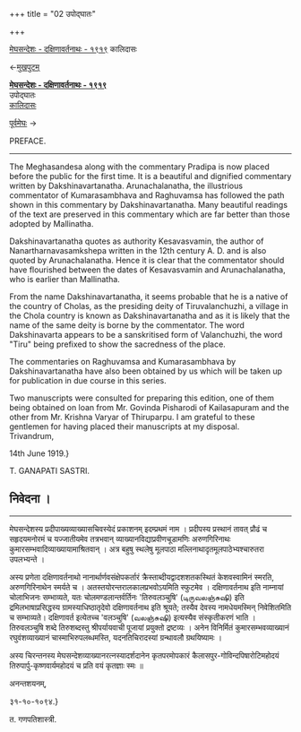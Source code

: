 +++
title = "02 उपोद्घातः"

+++


[मेघसन्देशः - दक्षिणावर्तनाथः -
१९१९](/w/index.php?title=%E0%A4%AE%E0%A5%87%E0%A4%98%E0%A4%B8%E0%A4%A8%E0%A5%8D%E0%A4%A6%E0%A5%87%E0%A4%B6%E0%A4%83_-_%E0%A4%A6%E0%A4%95%E0%A5%8D%E0%A4%B7%E0%A4%BF%E0%A4%A3%E0%A4%BE%E0%A4%B5%E0%A4%B0%E0%A5%8D%E0%A4%A4%E0%A4%A8%E0%A4%BE%E0%A4%A5%E0%A4%83_-_%E0%A5%A7%E0%A5%AF%E0%A5%A7%E0%A5%AF&action=edit&redlink=1 "मेघसन्देशः - दक्षिणावर्तनाथः - १९१९ (पृष्ठं न विद्यते)")
कालिदासः

←[मुखपुटम्](/wiki/%E0%A4%AE%E0%A5%87%E0%A4%98%E0%A4%B8%E0%A4%A8%E0%A5%8D%E0%A4%A6%E0%A5%87%E0%A4%B6%E0%A4%83_-_%E0%A4%A6%E0%A4%95%E0%A5%8D%E0%A4%B7%E0%A4%BF%E0%A4%A3%E0%A4%BE%E0%A4%B5%E0%A4%B0%E0%A5%8D%E0%A4%A4%E0%A4%A8%E0%A4%BE%E0%A4%A5%E0%A4%83_-_%E0%A5%A7%E0%A5%AF%E0%A5%A7%E0%A5%AF/%E0%A4%AE%E0%A5%81%E0%A4%96%E0%A4%AA%E0%A5%81%E0%A4%9F%E0%A4%AE%E0%A5%8D "मेघसन्देशः - दक्षिणावर्तनाथः - १९१९/मुखपुटम्")

**[मेघसन्देशः - दक्षिणावर्तनाथः -
१९१९](/w/index.php?title=%E0%A4%AE%E0%A5%87%E0%A4%98%E0%A4%B8%E0%A4%A8%E0%A5%8D%E0%A4%A6%E0%A5%87%E0%A4%B6%E0%A4%83_-_%E0%A4%A6%E0%A4%95%E0%A5%8D%E0%A4%B7%E0%A4%BF%E0%A4%A3%E0%A4%BE%E0%A4%B5%E0%A4%B0%E0%A5%8D%E0%A4%A4%E0%A4%A8%E0%A4%BE%E0%A4%A5%E0%A4%83_-_%E0%A5%A7%E0%A5%AF%E0%A5%A7%E0%A5%AF&action=edit&redlink=1 "मेघसन्देशः - दक्षिणावर्तनाथः - १९१९ (पृष्ठं न विद्यते)")**  
उपोद्घातः  
[कालिदासः](/wiki/%E0%A4%B2%E0%A5%87%E0%A4%96%E0%A4%95%E0%A4%83:%E0%A4%95%E0%A4%BE%E0%A4%B2%E0%A4%BF%E0%A4%A6%E0%A4%BE%E0%A4%B8%E0%A4%83 "लेखकः:कालिदासः")

[पूर्वमेघः](/wiki/%E0%A4%AE%E0%A5%87%E0%A4%98%E0%A4%B8%E0%A4%A8%E0%A5%8D%E0%A4%A6%E0%A5%87%E0%A4%B6%E0%A4%83_-_%E0%A4%A6%E0%A4%95%E0%A5%8D%E0%A4%B7%E0%A4%BF%E0%A4%A3%E0%A4%BE%E0%A4%B5%E0%A4%B0%E0%A5%8D%E0%A4%A4%E0%A4%A8%E0%A4%BE%E0%A4%A5%E0%A4%83_-_%E0%A5%A7%E0%A5%AF%E0%A5%A7%E0%A5%AF/%E0%A4%AA%E0%A5%82%E0%A4%B0%E0%A5%8D%E0%A4%B5%E0%A4%AE%E0%A5%87%E0%A4%98%E0%A4%83 "मेघसन्देशः - दक्षिणावर्तनाथः - १९१९/पूर्वमेघः")
→

PREFACE.

------------------------------------------------------------------------

The Meghasandesa along with the commentary Pradipa is now placed before
the public for the first time. It is a beautiful and dignified
commentary written by Dakshinavartanatha. Arunachalanatha, the
illustrious commentator of Kumarasambhava and Raghuvamsa has followed
the path shown in this commentary by Dakshinavartanatha. Many beautiful
readings of the text are preserved in this commentary which are far
better than those adopted by Mallinatha.

Dakshinavartanatha quotes as authority Kesavasvamin, the author of
Nanartharnavasamkshepa written in the 12th century A. D. and is also
quoted by Arunachalanatha. Hence it is clear that the commentator should
have flourished between the dates of Kesavasvamin and Arunachalanatha,
who is earlier than Mallinatha.

From the name Dakshinavartanatha, it seems probable that he is a native
of the country of Cholas, as the presiding deity of Tiruvalanchuzhi, a
village in the Chola country is known as Dakshinavartanatha and as it is
likely that the name of the same deity is borne by the commentator. The
word Dakshinavarta appears to be a sanskritised form of Valanchuzhi, the
word "Tiru" being prefixed to show the sacredness of the place.

The commentaries on Raghuvamsa and Kumarasambhava by Dakshinavartanatha
have also been obtained by us which will be taken up for publication in
due course in this series.

Two manuscripts were consulted for preparing this edition, one of them
being obtained on loan from Mr. Govinda Pisharodi of Kailasapuram and
the other from Mr. Krishna Varyar of Thiruparpu. I am grateful to these
gentlemen for having placed their manuscripts at my disposal.  
Trivandrum,

14th June 1919.}

T. GANAPATI SASTRI.

## **निवेदना ।**

  
-----

मेघसन्देशस्य प्रदीपाख्यव्याख्यासचिवस्येदं प्रकाशनम् इदम्प्रथमं नाम ।
प्रदीपस्य प्रस्थानं तावत् प्रौढं च सहृदयमनोरमं च यज्जातीयमेव तत्रभवान्
व्याख्यानविद्याप्रवीणचूडामणिः अरुणगिरिनाथः
कुमारसम्भवादिव्याख्यायामाश्रितवान् । अत्र बहुषु स्थलेषु मूलपाठा
मल्लिनाथादृतमूलपाठेभ्यश्चारुतरा उपलभ्यन्ते ।

अस्य प्रणेता दक्षिणावर्तनाथो नानार्थार्णवसंक्षेपकर्तारं
क्रैस्ताब्दीयद्वादशशतकस्थितं केशवस्वामिनं स्मरति, अरुणगिरिनाथेन स्मर्यते
च । अतस्तयोरन्तरालकालप्रभवोऽयमिति स्फुटमेव । दक्षिणावर्तनाथ इति
नाम्नायां चोलाभिजनः सम्भाव्यते, यतः चोलमण्डलान्तर्वर्तिनः 'तिरुवलञ्चुषि'
(டிருவலஞ்சுஷி) इति द्रमिलभाषाप्रसिद्धस्य ग्रामस्याधिष्ठातृदेवो
दक्षिणावर्तनाथ इति श्रूयते; तस्यैव देवस्य नामधेयमस्मिन् निवेशितमिति च
सम्भाव्यते। दक्षिणावर्त इत्येतच्च 'वलञ्चुषि' (வலஞ்சுஷி) इत्यस्यैव
संस्कृतीकरणं भाति । तिरुवलञ्चुषि शब्दे तिरुशब्दस्तु श्रीपर्यायवाची
पूजायां प्रयुक्तो द्रष्टव्यः । अनेन विनिर्मितं कुमारसम्भवव्याख्यानं
रघुवंशव्याख्यानं चास्माभिरुपलब्धमस्ति, यदनतिचिरादस्यां ग्रन्थावलौ
ग्रथयिष्यामः ।

अस्य चिरन्तनस्य मेघसन्देशव्याख्यानरत्नस्यादर्शदानेन कृतपरमोपकारं
कैलासपुर-गोविन्दपिषारोटिमहोदयं तिरुपार्पु-कृष्णवार्यमहोदयं च प्रति वयं
कृतज्ञाः स्मः ॥

अनन्तशयनम्,

३१-१०-१०९४.}

त. गणपतिशास्त्री.

